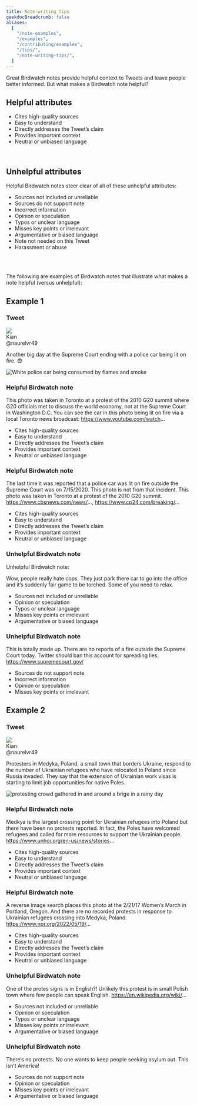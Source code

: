 ```yaml
---
title: Note-writing tips
geekdocBreadcrumb: false
aliases:
  [
    "/note-examples",
    "/examples",
    "/contributing/examples",
    "/tips/",
    "/note-writing-tips/",
  ]
---
```


Great Birdwatch notes provide helpful context to Tweets and leave people better informed. But what makes a Birdwatch note helpful?

## Helpful attributes

<div class="noteAttributeList helpful">

- Cites high-quality sources
- Easy to understand
- Directly addresses the Tweet’s claim
- Provides important context
- Neutral or unbiased language

</div>

</br>

## Unhelpful attributes

Helpful Birdwatch notes steer clear of all of these unhelpful attributes:

<div class="noteAttributeList unhelpful">

- Sources not included or unreliable
- Sources do not support note
- Incorrect information
- Opinion or speculation
- Typos or unclear language
- Misses key points or irrelevant
- Argumentative or biased language
- Note not needed on this Tweet
- Harassment or abuse

</div>

</br>
</br>

The following are examples of Birdwatch notes that illustrate what makes a note helpful (versus unhelpful):

## Example 1

<div class="tweet">
    <h3> Tweet </h3>
    <div class="tweetBodyWrapper">
        <div class="tweetUserWrapper">
            <img class="userAvatar"src="../images/user-avatar.jpeg"/>
            <div class="tweetNameWrapper">
                <div class="userName">Kian</div>
                <div class="userHandle">@naurelvr49</div>
            </div>
        </div>
        <div class="tweetContentWrapper">
            <p>Another big day at the Supreme Court ending with a police car being lit on fire. 😨</p>
            <img alt="White police car being consumed by flames and smoke" src="../images/tweet-example-1.png"/>
        </div>
    </div>
</div>

<div class="note helpful">

<h3> Helpful Birdwatch note </h3>
<div class="noteBody">

This photo was taken in Toronto at a protest of the 2010 G20 summit where G20 officials met to discuss the world economy, not at the Supreme Court in Washington D.C. You can see the car in this photo being lit on fire via a local Toronto news broadcast: https://www.youtube.com/watch...

<div class="noteAttributeList helpful">

- Cites high-quality sources
- Easy to understand
- Directly addresses the Tweet’s claim
- Provides important context
- Neutral or unbiased language

</div>
</div>
</div>

<div class="note helpful">

<h3> Helpful Birdwatch note </h3>
<div class="noteBody">

The last time it was reported that a police car was lit on fire outside the Supreme Court was on 7/15/2020. This photo is not from that incident. This photo was taken in Toronto at a protest of the 2010 G20 summit. https://www.cbsnews.com/news/..., https://www.cp24.com/breaking/...

<div class="noteAttributeList helpful">

- Cites high-quality sources
- Easy to understand
- Directly addresses the Tweet’s claim
- Provides important context
- Neutral or unbiased language

</div>
</div>
</div>

<div class="note unhelpful">
<h3> Unhelpful Birdwatch note </h3>
<div class="noteBody">

Unhelpful Birdwatch note:

Wow, people really hate cops. They just park there car to go into the office and it’s suddenly fair game to be torched. Some of you need to relax.

<div class="noteAttributeList unhelpful">

- Sources not included or unreliable
- Opinion or speculation
- Typos or unclear language
- Misses key points or irrelevant
- Argumentative or biased language

</div>
</div>
</div>

<div class="note unhelpful">
<h3> Unhelpful Birdwatch note </h3>
<div class="noteBody">

This is totally made up. There are no reports of a fire outside the Supreme Court today. Twitter should ban this account for spreading lies. https://www.supremecourt.gov/

<div class="noteAttributeList unhelpful">

- Sources do not support note
- Incorrect information
- Opinion or speculation
- Misses key points or irrelevant

</div>
</div>
</div>

## Example 2

<div class="tweet">
    <h3> Tweet </h3>
    <div class="tweetBodyWrapper">
        <div class="tweetUserWrapper">
            <img class="userAvatar"src="../images/user-avatar.jpeg"/>
            <div class="tweetNameWrapper">
                <div class="userName">Kian</div>
                <div class="userHandle">@naurelvr49</div>
            </div>
        </div>
        <div class="tweetContentWrapper">
            <p>Protesters in Medyka, Poland, a small town that borders Ukraine, respond to the number of Ukrainian refugees who have relocated to Poland since Russia invaded. They say that the extension of Ukrainian work visas is starting to limit job opportunities for native Poles.</p>
            <img src="../images/tweet-example-2.png" alt="protesting crowd gathered in and around a brige in a rainy day"/>
        </div>
    </div>
</div>

<div class="note helpful">

<h3> Helpful Birdwatch note </h3>
<div class="noteBody">

Medkya is the largest crossing point for Ukrainian refugees into Poland but there have been no protests reported. In fact, the Poles have welcomed refugees and called for more resources to support the Ukrainian people. https://www.unhcr.org/en-us/news/stories...

<div class="noteAttributeList helpful">

- Cites high-quality sources
- Easy to understand
- Directly addresses the Tweet’s claim
- Provides important context
- Neutral or unbiased language

</div>
</div>
</div>

<div class="note helpful">

<h3> Helpful Birdwatch note </h3>
<div class="noteBody">

A reverse image search places this photo at the 2/21/17 Women’s March in Portland, Oregon. And there are no recorded protests in response to Ukrainian refugees crossing into Medyka, Poland. https://www.npr.org/2022/05/19/...

<div class="noteAttributeList helpful">

- Cites high-quality sources
- Easy to understand
- Directly addresses the Tweet’s claim
- Provides important context
- Neutral or unbiased language

</div>
</div>
</div>

<div class="note unhelpful">

<h3> Unhelpful Birdwatch note </h3>
<div class="noteBody">

One of the protes signs is in English?! Unlikely this protest is in small Polish town where few people can speak English. https://en.wikipedia.org/wiki/...

<div class="noteAttributeList unhelpful">

- Sources not included or unreliable
- Opinion or speculation
- Typos or unclear language
- Misses key points or irrelevant
- Argumentative or biased language

</div>
</div>
</div>

<div class="note unhelpful">

<h3> Unhelpful Birdwatch note </h3>
<div class="noteBody">

There’s no protests. No one wants to keep people seeking asylum out. This isn’t America!

<div class="noteAttributeList unhelpful">

- Sources do not support note
- Opinion or speculation
- Misses key points or irrelevant
- Argumentative or biased language

</div>
</div>
</div>

